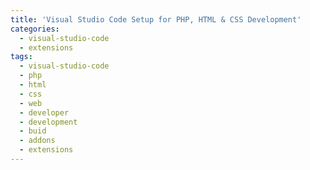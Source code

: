 ```yaml
---
title: 'Visual Studio Code Setup for PHP, HTML & CSS Development'
categories:
  - visual-studio-code
  - extensions
tags:
  - visual-studio-code
  - php
  - html
  - css
  - web
  - developer
  - development
  - buid
  - addons
  - extensions
---
```

